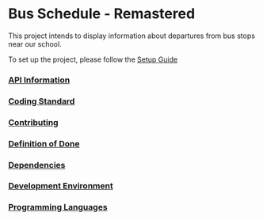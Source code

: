 # Bus Schedule - Remastered
This project intends to display information about departures from bus stops near our school.

To set up the project, please follow the [Setup Guide](./DOCUMENTATION/SETUP.md)

### [API Information](./DOCUMENTATION/API_INFORMATION.md)

### [Coding Standard](./DOCUMENTATION/CODING_STANDARD.md)

### [Contributing](./CONTRIBUTING.md)

### [Definition of Done](./DOCUMENTATION/DEFINITION_OF_DONE.md)

### [Dependencies](./DOCUMENTATION/DEPENDENCIES.md)

### [Development Environment](./DOCUMENTATION/DEVELOPMENT_ENVIRONMENT.md)

### [Programming Languages](./DOCUMENTATION/PROGRAMMING_LANGUAGES.md)